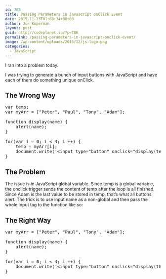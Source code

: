 ```yaml
---
id: 786
title: Passing Parameters in Javascript onClick Event
date: 2015-11-23T01:08:34+00:00
author: Jon Kuperman
layout: post
guid: http://codeplanet.io/?p=786
permalink: /passing-parameters-in-javascript-onclick-event/
image: /wp-content/uploads/2015/12/js-logo.png
categories:
  - JavaScript
---
```

I ran into a problem today.

I was trying to generate a bunch of input buttons with JavaScript and have each of them do something unique onClick.

## The Wrong Way

<pre class="lang:js decode:true ">var temp;
var myArr = ["Peter", "Paul", "Tony", "Adam"];

function display(name) {
    alert(name);
}

for(var i = 0; i &lt; 4; i ++) {
    temp = myArr[i];
    document.write('&lt;input type="button" onclick="display(temp)" value="Display"&gt;'); // Will always log "Adam"
}</pre>

## The Problem

The issue is in JavaScript global variable. Since temp is a global variable, the onclick trigger sends the content of temp after the loop is all finished. Since Adam is the last value to be stored in temp, that&#8217;s what all buttons alert. The trick is to use input name as a non-global and then pass the whole input tag to the function like so:

## The Right Way

<pre class="lang:js decode:true ">var myArr = ["Peter", "Paul", "Tony", "Adam"];

function display(name) {
    alert(name);
}

for(var i = 0; i &lt; 4; i ++) {
    document.write('&lt;input type="button" onclick="display(this)" name="'+ myArr[i] + '" value="' + myArr[i] + '"&gt;'); // Will log Peter, Paul..
}</pre>

&nbsp;